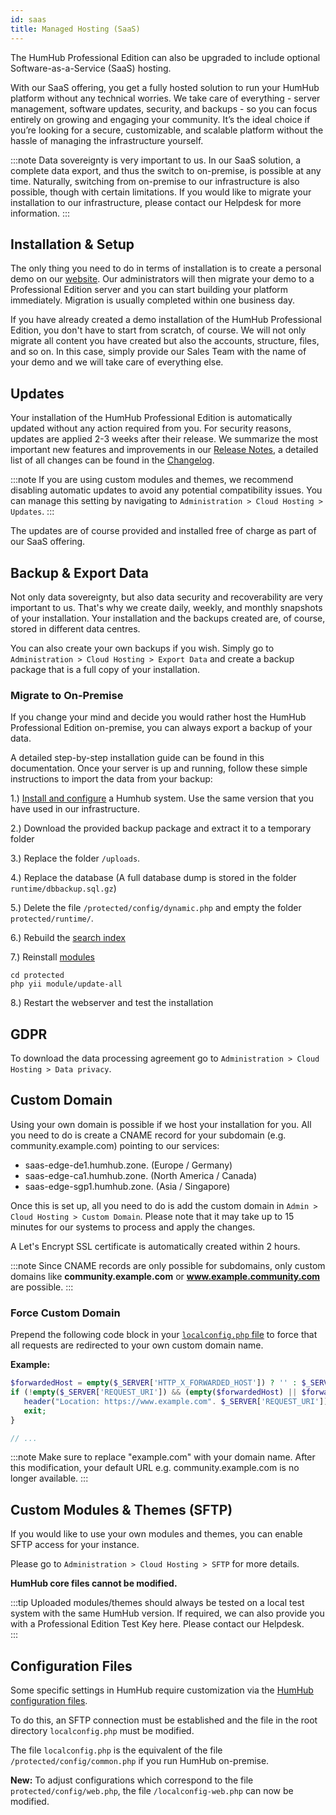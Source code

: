 ```yaml
---
id: saas
title: Managed Hosting (SaaS)
---
```

The HumHub Professional Edition can also be upgraded to include optional Software-as-a-Service (SaaS) hosting.

With our SaaS offering, you get a fully hosted solution to run your HumHub platform without any technical worries. We take care of everything - server management, software updates, security, and backups - so you can focus entirely on growing and engaging your community. It’s the ideal choice if you’re looking for a secure, customizable, and scalable platform without the hassle of managing the infrastructure yourself.

:::note
Data sovereignty is very important to us. In our SaaS solution, a complete data export, and thus the switch to on-premise, is possible at any time. Naturally, switching from on-premise to our infrastructure is also possible, though with certain limitations. If you would like to migrate your installation to our infrastructure, please contact our Helpdesk for more information.
:::

## Installation & Setup

The only thing you need to do in terms of installation is to create a personal demo on our [website](https://www.humhub.com/en/professional-edition/demo). Our administrators will then migrate your demo to a Professional Edition server and you can start building your platform immediately. Migration is usually completed within one business day. 

If you have already created a demo installation of the HumHub Professional Edition, you don't have to start from scratch, of course. We will not only migrate all content you have created but also the accounts, structure, files, and so on. In this case, simply provide our Sales Team with the name of your demo and we will take care of everything else.  

## Updates

Your installation of the HumHub Professional Edition is automatically updated without any action required from you. For security reasons, updates are applied 2-3 weeks after their release. We summarize the most important new features and improvements in our [Release Notes](https://docs.humhub.org/docs/about/releasenotes/release_notes), a detailed list of all changes can be found in the [Changelog](https://github.com/humhub/humhub/blob/master/CHANGELOG.md).

:::note
If you are using custom modules and themes, we recommend disabling automatic updates to avoid any potential compatibility issues. You can manage this setting by navigating to `Administration > Cloud Hosting > Updates`. 
:::

The updates are of course provided and installed free of charge as part of our SaaS offering. 

## Backup & Export Data

Not only data sovereignty, but also data security and recoverability are very important to us. That's why we create daily, weekly, and monthly snapshots of your installation. Your installation and the backups created are, of course, stored in different data centres.

You can also create your own backups if you wish. Simply go to `Administration > Cloud Hosting > Export Data` and create a backup package that is a full copy of your installation.

### Migrate to On-Premise 

If you change your mind and decide you would rather host the HumHub Professional Edition on-premise, you can always export a backup of your data.

A detailed step-by-step installation guide can be found in this documentation. Once your server is up and running, follow these simple instructions to import the data from your backup: 

1.) [Install and configure](../admin/installation.md) a Humhub system. Use the same version that you have used in our infrastructure.

2.) Download the provided backup package and extract it to a temporary folder

3.) Replace the folder `/uploads`.

4.) Replace the database (A full database dump is stored in the folder `runtime/dbbackup.sql.gz`)

5.) Delete the file `/protected/config/dynamic.php` and empty the folder `protected/runtime/`.

6.) Rebuild the [search index](../admin/search.md)

7.) Reinstall [modules](../admin/console.md#module)

```
cd protected
php yii module/update-all
```

8.) Restart the webserver and test the installation


## GDPR

To download the data processing agreement go to `Administration > Cloud Hosting > Data privacy`.

## Custom Domain

Using your own domain is possible if we host your installation for you. All you need to do is create a CNAME record for your subdomain (e.g. community.example.com) pointing to our services:

- saas-edge-de1.humhub.zone. (Europe / Germany)
- saas-edge-ca1.humhub.zone. (North America / Canada)
- saas-edge-sgp1.humhub.zone. (Asia / Singapore)

Once this is set up, all you need to do is add the custom domain in `Admin > Cloud Hosting > Custom Domain`. Please note that it may take up to 15 minutes for our systems to process and apply the changes.

A Let's Encrypt SSL certificate is automatically created within 2 hours.

:::note
Since CNAME records are only possible for subdomains, only custom domains like **community.example.com** or **www.example.community.com** are possible. 
:::

### Force Custom Domain

Prepend the following code block in your [`localconfig.php` file](#configuration-files) to force that all requests are redirected to your own custom domain name.

**Example:**

```php
$forwardedHost = empty($_SERVER['HTTP_X_FORWARDED_HOST']) ? '' : $_SERVER['HTTP_X_FORWARDED_HOST']; 
if (!empty($_SERVER['REQUEST_URI']) && (empty($forwardedHost) || $forwardedHost === 'example.humhub.com')) {
   header("Location: https://www.example.com". $_SERVER['REQUEST_URI']);
   exit;
}

// ...
``` 

:::note
Make sure to replace "example.com" with your domain name. After this modification, your default URL e.g. community.example.com is no longer available.
:::

## Custom Modules & Themes (SFTP)

If you would like to use your own modules and themes, you can enable SFTP access for your instance.

Please go to `Administration > Cloud Hosting > SFTP` for more details.

**HumHub core files cannot be modified.**

:::tip
Uploaded modules/themes should always be tested on a local test system with the same HumHub version. If required, we can also provide you with a Professional Edition Test Key here. Please contact our Helpdesk.  
:::

## Configuration Files

Some specific settings in HumHub require customization via the [HumHub configuration files](../admin/advanced-configuration.md).   

To do this, an SFTP connection must be established and the file in the root directory ``localconfig.php`` must be modified. 

The file ``localconfig.php`` is the equivalent of the file ``/protected/config/common.php`` if you run HumHub on-premise.

**New:** To adjust configurations which correspond to the file `protected/config/web.php`, the file `/localconfig-web.php` can now be modified.


